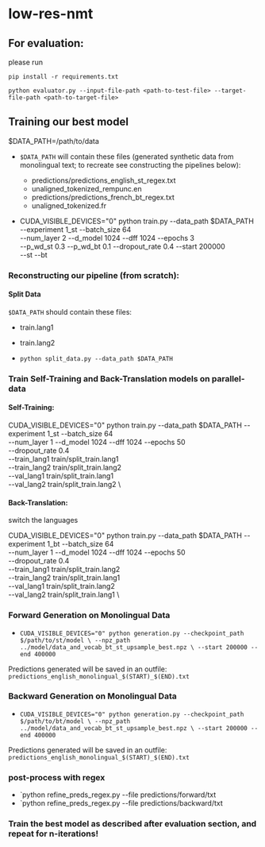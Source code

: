 # low-res-nmt

## For evaluation:

please run

`pip install -r requirements.txt`

`python evaluator.py --input-file-path <path-to-test-file> --target-file-path <path-to-target-file>`

## Training our best model

$DATA_PATH=/path/to/data

- `$DATA_PATH` will contain these files
(generated synthetic data from monolingual text; to recreate see constructing the pipelines below):

	- predictions/predictions_english_st_regex.txt 
	- unaligned_tokenized_rempunc.en
	- predictions/predictions_french_bt_regex.txt
	- unaligned_tokenized.fr


- CUDA_VISIBLE_DEVICES="0" python train.py --data_path $DATA_PATH --experiment 1_st --batch_size 64 \
	--num_layer 2 --d_model 1024 --dff 1024 --epochs 3 \
	--p_wd_st 0.3 --p_wd_bt 0.1 --dropout_rate 0.4 --start 200000 \
	--st --bt

### Reconstructing our pipeline (from scratch):

#### Split Data

`$DATA_PATH` should contain these files:
- train.lang1
- train.lang2

- `python split_data.py --data_path $DATA_PATH`

### Train Self-Training and Back-Translation models on parallel-data

#### Self-Training:

CUDA_VISIBLE_DEVICES="0" python train.py --data_path $DATA_PATH --experiment 1_st --batch_size 64 \
	--num_layer 1 --d_model 1024 --dff 1024 --epochs 50 \
	--dropout_rate 0.4 \
	--train_lang1 train/split_train.lang1 \
	--train_lang2 train/split_train.lang2 \
	--val_lang1 train/split_train.lang1 \
	--val_lang2 train/split_train.lang2 \

#### Back-Translation:
switch the languages

CUDA_VISIBLE_DEVICES="0" python train.py --data_path $DATA_PATH --experiment 1_bt --batch_size 64 \
	--num_layer 1 --d_model 1024 --dff 1024 --epochs 50 \
	--dropout_rate 0.4 \
	--train_lang1 train/split_train.lang2 \
	--train_lang2 train/split_train.lang1 \
	--val_lang1 train/split_train.lang2 \
	--val_lang2 train/split_train.lang1 \

### Forward Generation on Monolingual Data

- `CUDA_VISIBLE_DEVICES="0" python generation.py --checkpoint_path $/path/to/st/model \
 --npz_path ../model/data_and_vocab_bt_st_upsample_best.npz \
 --start 200000 --end 400000`

Predictions generated will be saved in an outfile: `predictions_english_monolingual_$(START)_$(END).txt`

### Backward Generation on Monolingual Data

- `CUDA_VISIBLE_DEVICES="0" python generation.py --checkpoint_path $/path/to/bt/model \
 --npz_path ../model/data_and_vocab_bt_st_upsample_best.npz \
 --start 200000 --end 400000`

Predictions generated will be saved in an outfile: `predictions_english_monolingual_$(START)_$(END).txt`

### post-process with regex

- `python refine_preds_regex.py --file predictions/forward/txt
- `python refine_preds_regex.py --file predictions/backward/txt

### Train the best model as described after evaluation section, and repeat for n-iterations!
